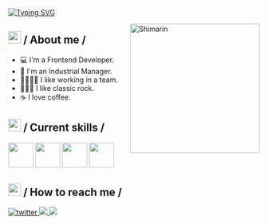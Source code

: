 <div>
  <div align="top">
    <a href="https://git.io/typing-svg"
      ><img
        src="https://www.bing.com/images/search?view=detailV2&ccid=o%2fRVvxpf&id=5DBE74AFA07B24F03E3266B91A2EB16AD428E0A4&thid=OIP.o_RVvxpfXWQucHwuTNgFzwHaHa&mediaurl=https%3a%2f%2fwww.ddesignerr.com%2fwp-content%2fuploads%2f2013%2f04%2fphp-logo1.jpg&cdnurl=https%3a%2f%2fth.bing.com%2fth%2fid%2fR.a3f455bf1a5f5d642e707c2e4cd805cf%3frik%3dpOAo1GqxLhq5Zg%26pid%3dImgRaw%26r%3d0&exph=200&expw=200&q=php&simid=608053995509536990&FORM=IRPRST&ck=36DE3B4859F074827573B1B98DEBECB8&selectedIndex=26&itb=0&ajaxhist=0&ajaxserp=0"
        alt="Typing SVG"
    /></a>
  </div>

<img
    align="right"
    width="260"
    alt="Shimarin"
    src="./assets/mf-heavy.gif" />

  <h2>
    <picture
      ><img src="./assets/about_me.gif" width="25px"
    /></picture>
    / About me /
  </h2>

  <ul>
    <li>💻 I'm a Frontend Developer.</li>
    <li>🚀 I'm an Industrial Manager.</li>
    <li>👨‍👩‍👧‍👧 I like working in a team.</li>
    <li>🤘🏽🎸 I like classic rock.</li>
    <li>☕ I love coffee.</li>
  </ul>

  <h2>
    <picture
      ><img src="./assets/skills.gif" width="25px"
    /></picture>
    / Current skills /
  </h2>

  <div>
    <img src="./assets/html.gif" width="50px" />
    <img src="./assets/css.gif" width="50px" />
    <img src="./assets/js.gif" width="50px" />
    <img src="./assets/react.gif" width="50px" />
  </div>

<h2>
  <picture
    ><img
      src="./assets/hollor_knight3.gif"
      width="25px"
  /></picture>
  / How to reach me /
</h2>

<div align="left">
    <a
      href="https://twitter.com/alerxses"
      target="_blank">
      <img
        src="https://img.shields.io/badge/alerxses-22092C?style=flat-square&logo=x"
        alt="twitter" />
    </a>
    <a
      href="https://www.linkedin.com/in/ale-roses/"
      target="_blank">
      <img
        src="https://img.shields.io/badge/aleroses-black?style=social&logo=linkedin"
        t="linkedin" />
    </a>
    <a
      href="https://github.com/aleroses"
      target="_blank">
      <img
        src="https://img.shields.io/badge/aleroses-black?style=flat-square&logo=github"
        t="github" />
    </a>
    
  </div>
</div>
